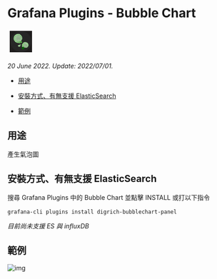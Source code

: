 # Grafana Plugins - Bubble Chart 

![img](Bubble_Chart_icon.png)

*20 June 2022. Update: 2022/07/01.*

* [用途](#use)

* [安裝方式、有無支援 ElasticSearch](#install)

* [範例](#example)

<h2 id="use">用途</h2>

產生氣泡圖

<h2 id="install">安裝方式、有無支援 ElasticSearch</h2>

搜尋 Grafana Plugins 中的 Bubble Chart 並點擊 INSTALL 或打以下指令

    grafana-cli plugins install digrich-bubblechart-panel
    
*目前尚未支援 ES 與 influxDB*

<h2 id="example">範例</h2>

![img](AJAX.png)


